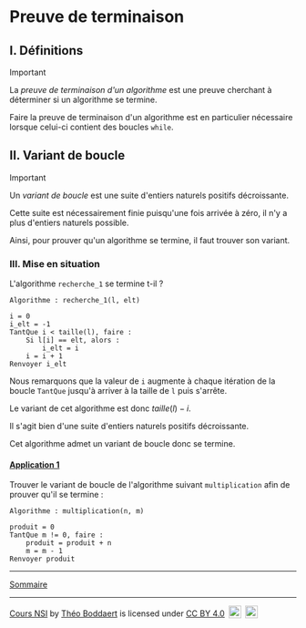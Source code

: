 # Preuve de terminaison

## I. Définitions

> [!IMPORTANT]
> La *preuve de terminaison d'un algorithme* est une preuve cherchant à déterminer si un algorithme se termine.

Faire la preuve de terminaison d'un algorithme est en particulier nécessaire lorsque celui-ci contient des boucles `while`.

## II. Variant de boucle

> [!IMPORTANT]
> Un *variant de boucle* est une suite d'entiers naturels positifs décroissante.

Cette suite est nécessairement finie puisqu'une fois arrivée à zéro, il n'y a plus d'entiers naturels possible.

Ainsi, pour prouver qu'un algorithme se termine, il faut trouver son variant.

### III. Mise en situation

L'algorithme `recherche_1` se termine t-il ?

```
Algorithme : recherche_1(l, elt)

i = 0
i_elt = -1
TantQue i < taille(l), faire :
    Si l[i] == elt, alors :
        i_elt = i
    i = i + 1
Renvoyer i_elt
```

Nous remarquons que la valeur de `i` augmente à chaque itération de la boucle `TantQue` jusqu'à arriver à la taille de `l` puis s'arrête.

Le variant de cet algorithme est donc $taille(l)-i$.

Il s'agit bien d'une suite d'entiers naturels positifs décroissante.

Cet algorithme admet un variant de boucle donc se termine.

#### <ins>Application 1</ins>

Trouver le variant de boucle de l'algorithme suivant `multiplication` afin de prouver qu'il se termine :

```
Algorithme : multiplication(n, m)

produit = 0
TantQue m != 0, faire :
    produit = produit + n
    m = m - 1
Renvoyer produit
```

________________

[Sommaire](./../../README.md)

___________

<p xmlns:cc="http://creativecommons.org/ns#" xmlns:dct="http://purl.org/dc/terms/"><a property="dct:title" rel="cc:attributionURL" href="https://github.com/boddaert/nsi">Cours NSI</a> by <a rel="cc:attributionURL dct:creator" property="cc:attributionName" href="https://github.com/boddaert">Théo Boddaert</a> is licensed under <a href="https://creativecommons.org/licenses/by/4.0/?ref=chooser-v1" target="_blank" rel="license noopener noreferrer" style="display:inline-block;">CC BY 4.0</a>  <img style="height:22px!important;margin-left:3px;vertical-align:text-bottom;" src="https://mirrors.creativecommons.org/presskit/icons/cc.svg?ref=chooser-v1" alt="">  <img style="height:22px!important;margin-left:3px;vertical-align:text-bottom;" src="https://mirrors.creativecommons.org/presskit/icons/by.svg?ref=chooser-v1" alt=""></p> 